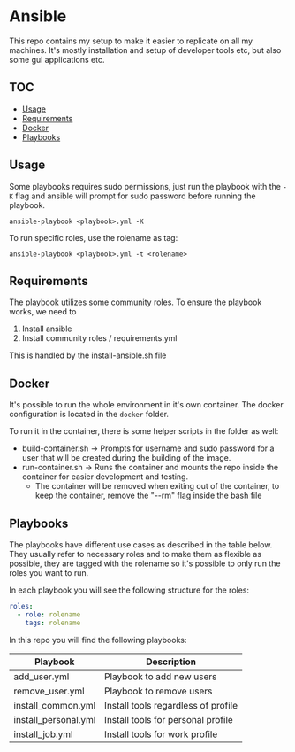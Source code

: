 # Ansible

This repo contains my setup to make it easier to replicate on all my machines.
It's mostly installation and setup of developer tools etc, but also some gui applications etc.

## TOC
- [Usage](#usage)
- [Requirements](#requirements)
- [Docker](#docker)
- [Playbooks](#playbooks)

<!-- TOC --><a name="usage"></a>
## Usage
Some playbooks requires sudo permissions, just run the playbook with the `-K` flag and ansible will prompt for sudo password before running the playbook.

```shell
ansible-playbook <playbook>.yml -K
```

To run specific roles, use the rolename as tag:

```shell
ansible-playbook <playbook>.yml -t <rolename>
```

<!-- TOC --><a name="requirements"></a>
## Requirements

The playbook utilizes some community roles. To ensure the playbook works, we need to

1. Install ansible
2. Install community roles / requirements.yml

This is handled by the install-ansible.sh file

<!-- TOC --><a name="docker"></a>
## Docker

It's possible to run the whole environment in it's own container.
The docker configuration is located in the `docker` folder.

To run it in the container, there is some helper scripts in the folder as well:

- build-container.sh -> Prompts for username and sudo password for a user that will be created during the building of the image.
- run-container.sh -> Runs the container and mounts the repo inside the container for easier development and testing.
  - The container will be removed when exiting out of the container, to keep the container, remove the "--rm" flag inside the bash file

<!-- TOC --><a name="playbooks"></a>
## Playbooks

The playbooks have different use cases as described in the table below.
They usually refer to necessary roles and to make them as flexible as possible, they are tagged with the rolename so it's possible to only run the roles you want to run.

In each playbook you will see the following structure for the roles:

```yaml
roles:
  - role: rolename
    tags: rolename
```

In this repo you will find the following playbooks:

|Playbook                   |Description                          |
|---------------------------|-------------------------------------|
|add_user.yml               |Playbook to add new users            |
|remove_user.yml            |Playbook to remove users             |
|install_common.yml         |Install tools regardless of profile  |
|install_personal.yml       |Install tools for personal profile   |
|install_job.yml            |Install tools for work profile       |

